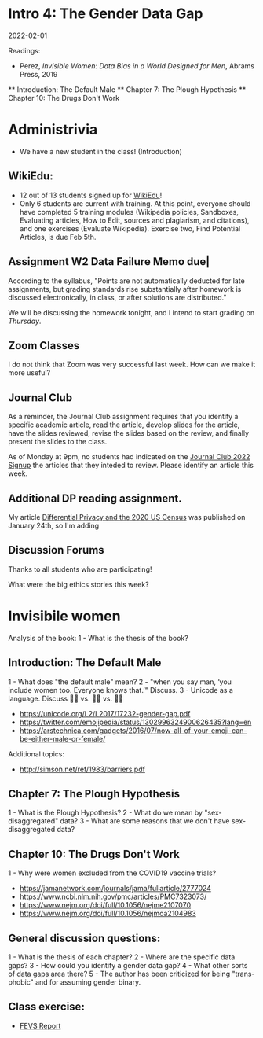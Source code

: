 # Intro 4: The Gender Data Gap
2022-02-01

Readings:
* Perez, *Invisible Women: Data Bias in a World Designed for Men*, Abrams Press, 2019

** Introduction: The Default Male
** Chapter 7: The Plough Hypothesis
** Chapter 10: The Drugs Don't Work

# Administrivia
* We have a new student in the class! (Introduction)
## WikiEdu:
* 12 out of 13 students signed up for [WikiEdu](https://dashboard.wikiedu.org/courses/George_Washington_University/DATS_6450_-_Ethics_for_Data_Science_(Spring_Semester_2022))!
* Only 6 students are current with training. At this point, everyone should have completed 5 training modules (Wikipedia policies, Sandboxes, Evaluating articles, How to Edit, sources and plagiarism, and citations), and one exercises (Evaluate Wikipedia). Exercise two, Find Potential Articles, is due Feb 5th.

## Assignment **W2** Data Failure Memo due|
According to the syllabus, "Points are not automatically deducted for late assignments,
but grading standards rise substantially after homework is discussed electronically, in class, or after solutions are distributed."

We will be discussing the homework tonight, and I intend to start grading on _Thursday_.

## Zoom Classes
I do not think that Zoom was very successful last week. How can we make it more useful?

## Journal Club
As a reminder, the Journal Club assignment requires that you identify a specific academic article, read the article, develop slides for the article, have the slides reviewed, revise the slides based on the review, and finally present the slides to the class.

As of Monday at 9pm, no students had indicated on the [Journal Club 2022 Signup](https://docs.google.com/spreadsheets/d/1i_ynYOWUPz0v_RICUTWsFoJnEvOYvmVwmvfUs8O9toU/edit#gid=0) the articles that they inteded to review.  Please identify an article this week.

## Additional DP reading assignment.
My article [Differential Privacy and the 2020 US Census](https://mit-serc.pubpub.org/pub/differential-privacy-2020-us-census/release/1) was published on January 24th, so I'm adding

## Discussion Forums
Thanks to all students who are participating!

What were the big ethics stories this week?

# Invisibile women
Analysis of the book:
1 - What is the thesis of the book?

## Introduction: The Default Male
1 - What does "the default male" mean?
2 - "when you say man, ‘you include women too. Everyone knows that.’" Discuss.
3 - Unicode as a language. Discuss 🕵️‍♀️ vs. 🕵️‍♂️ vs. 🕵🏼


* https://unicode.org/L2/L2017/17232-gender-gap.pdf
* https://twitter.com/emojipedia/status/1302996324900626435?lang=en
* https://arstechnica.com/gadgets/2016/07/now-all-of-your-emoji-can-be-either-male-or-female/

Additional topics:
* http://simson.net/ref/1983/barriers.pdf

## Chapter 7: The Plough Hypothesis
1 - What is the Plough Hypothesis?
2 - What do we mean by "sex-disaggregated" data?
3 - What are some reasons that we don't have sex-disaggregated data?

## Chapter 10: The Drugs Don't Work

1 - Why were women excluded from the COVID19 vaccine trials?

* https://jamanetwork.com/journals/jama/fullarticle/2777024
* https://www.ncbi.nlm.nih.gov/pmc/articles/PMC7323073/
* https://www.nejm.org/doi/full/10.1056/nejme2107070
* https://www.nejm.org/doi/full/10.1056/nejmoa2104983

## General discussion questions:
1 - What is the thesis of each chapter?
2 - Where are the specific data gaps?
3 - How could you identify a gender data gap?
4 - What other sorts of data gaps area there?
5 - The author has been criticized for being "trans-phobic" and for assuming gender binary.


## Class exercise:
* [FEVS Report](https://www.opm.gov/fevs/reports/governmentwide-reports/governmentwide-management-report/governmentwide-report/2020/2020-governmentwide-management-report.pdf)